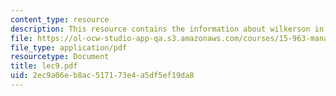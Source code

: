 ```yaml
---
content_type: resource
description: This resource contains the information about wilkerson in this course.
file: https://ol-ocw-studio-app-qa.s3.amazonaws.com/courses/15-963-management-accounting-and-control-spring-2007/2ec9a06eb8ac517173e4a5df5ef19da8_lec9.pdf
file_type: application/pdf
resourcetype: Document
title: lec9.pdf
uid: 2ec9a06e-b8ac-5171-73e4-a5df5ef19da8
---
```

